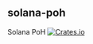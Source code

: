 solana-poh
----------
Solana PoH
[![Crates.io](https://img.shields.io/crates/v/solana-poh.svg)](https://crates.io/crates/solana-poh)